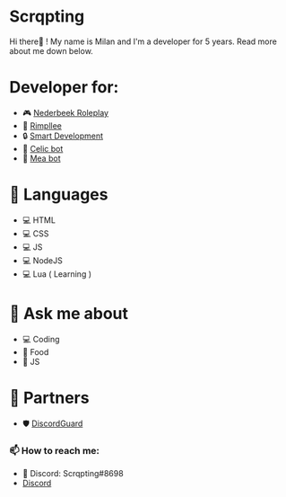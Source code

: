 # Scrqpting
Hi there👋 ! My name is Milan and I'm a developer for 5 years. Read more about me down below.

# Developer for:
- 🎮 [Nederbeek Roleplay](https://discord.gg/wB6F4qPTKK)
- 🎫 [Rimpllee](https://rimpllee.com/)
- 🔒 [Smart Development](https://discord.gg/A696vBgQYW)
- 🤖 [Celic bot](https://top.gg/bot/964548219226955786)
- 🎵 [Mea bot](https://top.gg/bot/954711717244469249)

# 🔧 Languages
- 💻 HTML
- 💻 CSS
- 💻 JS
- 💻 NodeJS
- 💻 Lua ( Learning )

# 💬 Ask me about
- 💻 Coding
- 🍟 Food
- 📂 JS

# 🤝 Partners
- 🛡️ [DiscordGuard](https://discord.gg/KkC5AtCqKx)

### 📫 How to reach me:
- 💠 Discord: Scrqpting#8698
- [Discord](https://discord.gg/UcmkMfJ8Ey)
